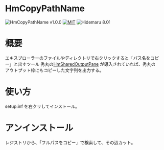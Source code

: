 ﻿# HmCopyPathName

![HmCopyPathName v1.0.0](https://img.shields.io/badge/HmCopyPathName-v1.0.0-6479ff.svg)
[![MIT](https://img.shields.io/badge/license-MIT-blue.svg?style=flat)](LICENSE)
![Hidemaru 8.01](https://img.shields.io/badge/Hidemaru-v8.01-6479ff.svg)


# 概要
エキスプローラーのファイルやディレクトリで右クリックすると「パス名をコピー」と出すツール
秀丸の[HmSharedOutputPane](https://github.com/komiyamma/hm_sharedoutputpane) が導入されていれば、秀丸のアウトプット枠にもコピーした文字列を出力する。

# 使い方
setup.inf を右クリしてインストール。

# アンインストール
レジストリから、「フルパスをコピー」で検索して、その辺カット。
